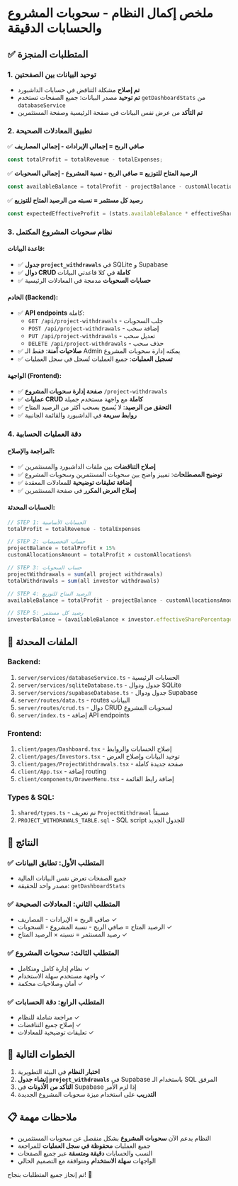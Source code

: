 # ملخص إكمال النظام - سحوبات المشروع والحسابات الدقيقة

## ✅ المتطلبات المنجزة

### 1. توحيد البيانات بين الصفحتين
- **تم إصلاح** مشكلة التناقض في حسابات الداشبورد
- **تم توحيد** مصدر البيانات: جميع الصفحات تستخدم `getDashboardStats` من `databaseService`
- **تم التأكد** من عرض نفس البيانات في صفحة الرئيسية وصفحة المستثمرين

### 2. تطبيق المعادلات الصحيحة
✅ **صافي الربح = إجمالي الإيرادات - إجمالي المصاريف**
```typescript
const totalProfit = totalRevenue - totalExpenses;
```

✅ **الرصيد المتاح للتوزيع = صافي الربح - نسبة المشروع - إجمالي السحوبات**
```typescript
const availableBalance = totalProfit - projectBalance - customAllocationsAmount - projectWithdrawals - totalWithdrawals;
```

✅ **رصيد كل مستثمر = نسبته من الرصيد المتاح للتوزيع**
```typescript
const expectedEffectiveProfit = (stats.availableBalance * effectiveSharePercentage) / 100;
```

### 3. نظام سحوبات المشروع المكتمل

#### قاعدة البيانات:
- ✅ **جدول `project_withdrawals`** في SQLite و Supabase
- ✅ **دوال CRUD كاملة** في كلا قاعدتي البيانات
- ✅ **حسابات السحوبات** مدمجة في المعادلات الرئيسية

#### الخادم (Backend):
- ✅ **API endpoints** كاملة:
  - `GET /api/project-withdrawals` - جلب السحوبات
  - `POST /api/project-withdrawals` - إضافة سحب
  - `PUT /api/project-withdrawals` - تعديل سحب
  - `DELETE /api/project-withdrawals` - حذف سحب
- ✅ **صلاحيات آمنة**: فقط الـ Admin يمكنه إدارة سحوبات المشروع
- ✅ **تسجيل العمليات**: جميع العمليات تُسجل في سجل العمليات

#### الواجهة (Frontend):
- ✅ **صفحة إدارة سحوبات المشروع** `/project-withdrawals`
- ✅ **عمليات CRUD كاملة** مع واجهة مستخدم جميلة
- ✅ **التحقق من الرصيد**: لا يُسمح بسحب أكثر من الرصيد المتاح
- ✅ **روابط سريعة** في الداشبورد والقائمة الجانبية

### 4. دقة العمليات الحسابية

#### المراجعة والإصلاح:
- ✅ **إصلاح التناقضات** بين ملفات الداشبورد والمستثمرين
- ✅ **توضيح المصطلحات**: تمييز واضح بين سحوبات المستثمرين وسحوبات المشروع
- ✅ **إضافة تعليقات توضيحية** للمعادلات المعقدة
- ✅ **إصلاح العرض المكرر** في صفحة المستثمرين

#### الحسابات المحدثة:
```typescript
// STEP 1: الحسابات الأساسية
totalProfit = totalRevenue - totalExpenses

// STEP 2: حساب التخصيصات  
projectBalance = totalProfit × 15%
customAllocationsAmount = totalProfit × customAllocations%

// STEP 3: حساب السحوبات
projectWithdrawals = sum(all project withdrawals)
totalWithdrawals = sum(all investor withdrawals)

// STEP 4: الرصيد المتاح للتوزيع
availableBalance = totalProfit - projectBalance - customAllocationsAmount - projectWithdrawals - totalWithdrawals

// STEP 5: رصيد كل مستثمر
investorBalance = (availableBalance × investor.effectiveSharePercentage) / 100
```

## 📁 الملفات المحدثة

### Backend:
1. `server/services/databaseService.ts` - الحسابات الرئيسية
2. `server/services/sqliteDatabase.ts` - جدول ودوال SQLite
3. `server/services/supabaseDatabase.ts` - جدول ودوال Supabase
4. `server/routes/data.ts` - routes البيانات
5. `server/routes/crud.ts` - دوال CRUD لسحوبات المشروع
6. `server/index.ts` - إضافة API endpoints

### Frontend:
1. `client/pages/Dashboard.tsx` - إصلاح الحسابات والروابط
2. `client/pages/Investors.tsx` - توحيد البيانات وإصلاح العرض
3. `client/pages/ProjectWithdrawals.tsx` - صفحة جديدة كاملة
4. `client/App.tsx` - إضافة routing
5. `client/components/DrawerMenu.tsx` - إضافة رابط القائمة

### Types & SQL:
1. `shared/types.ts` - تم تعريف `ProjectWithdrawal` مسبقاً
2. `PROJECT_WITHDRAWALS_TABLE.sql` - SQL script للجدول الجديد

## 🎯 النتائج

### ✅ المتطلب الأول: تطابق البيانات
- جميع الصفحات تعرض نفس البيانات المالية
- مصدر واحد للحقيقة: `getDashboardStats`

### ✅ المتطلب الثاني: المعادلات الصحيحة
- صافي الربح = الإيرادات - المصاريف ✓
- الرصيد المتاح = صافي الربح - نسبة المشروع - السحوبات ✓
- رصيد المستثمر = نسبته × الرصيد المتاح ✓

### ✅ المتطلب الثالث: سحوبات المشروع
- نظام إدارة كامل ومتكامل ✓
- واجهة مستخدم سهلة الاستخدام ✓
- أمان وصلاحيات محكمة ✓

### ✅ المتطلب الرابع: دقة الحسابات
- مراجعة شاملة للنظام ✓
- إصلاح جميع التناقضات ✓
- تعليقات توضيحية للمعادلات ✓

## 🔄 الخطوات التالية

1. **اختبار النظام** في البيئة التطويرية
2. **إنشاء جدول `project_withdrawals`** في Supabase باستخدام الـ SQL المرفق
3. **التأكد من الأذونات** في Supabase إذا لزم الأمر
4. **التدريب** على استخدام ميزة سحوبات المشروع الجديدة

## 📋 ملاحظات مهمة

- النظام يدعم الآن **سحوبات المشروع** بشكل منفصل عن سحوبات المستثمرين
- جميع العمليات **محفوظة في سجل العمليات** للمراجعة
- النسب والحسابات **دقيقة ومتسقة** عبر جميع الصفحات
- الواجهات **سهلة الاستخدام** ومتوافقة مع التصميم الحالي

تم إنجاز جميع المتطلبات بنجاح! 🎉
